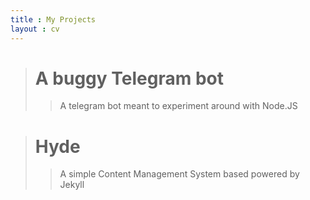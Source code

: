 ```yaml
---
title : My Projects
layout : cv
---
```


> # A buggy Telegram bot
>> A telegram bot meant to experiment around with Node.JS

> # Hyde
>> A simple Content Management System based powered by Jekyll

